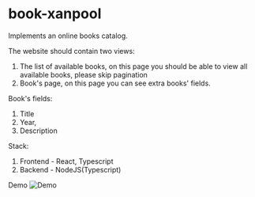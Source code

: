 # book-xanpool

Implements an online books catalog. 

The website should contain two views:
1) The list of available books, on this page you should be able to view all available books, please skip pagination
2) Book's page, on this page you can see extra books' fields.

Book's fields:
1. Title
2. Year, 
3. Description

Stack:
1. Frontend - React, Typescript
2. Backend - NodeJS(Typescript)

Demo
![Demo](https://s9.gifyu.com/images/xanpool.gif)
